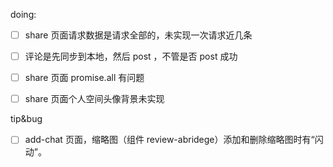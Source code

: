 doing:

- [ ] share 页面请求数据是请求全部的，未实现一次请求近几条
- [ ] 评论是先同步到本地，然后 post ，不管是否 post 成功
- [ ] share 页面 promise.all 有问题
- [ ] share 页面个人空间头像背景未实现



tip&bug

- [ ] add-chat 页面，缩略图（组件 review-abridege）添加和删除缩略图时有“闪动”。

